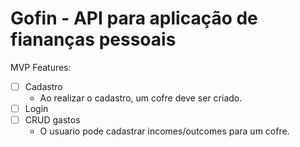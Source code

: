 # Gofin - API para aplicação de fiananças pessoais

MVP Features:
- [ ] Cadastro
    - Ao realizar o cadastro, um cofre deve ser criado.
- [ ] Login
- [ ] CRUD gastos
    - O usuario pode cadastrar incomes/outcomes para um cofre.
